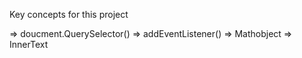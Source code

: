 Key concepts for this project


=> doucment.QuerySelector()
=> addEventListener()
=> Mathobject
=> InnerText
